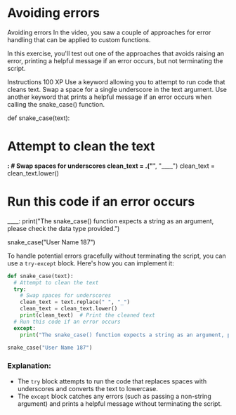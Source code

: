 # Avoiding errors

Avoiding errors
In the video, you saw a couple of approaches for error handling that can be applied to custom functions.

In this exercise, you'll test out one of the approaches that avoids raising an error, printing a helpful message if an error occurs, but not terminating the script.

Instructions
100 XP
Use a keyword allowing you to attempt to run code that cleans text.
Swap a space for a single underscore in the text argument.
Use another keyword that prints a helpful message if an error occurs when calling the snake_case() function.


def snake_case(text):
  # Attempt to clean the text
  ____:
    # Swap spaces for underscores
    clean_text = ____.____("____", "____")
    clean_text = clean_text.lower()
  # Run this code if an error occurs
  ____:
    print("The snake_case() function expects a string as an argument, please check the data type provided.")
    
snake_case("User Name 187")


To handle potential errors gracefully without terminating the script, you can use a `try-except` block. Here's how you can implement it:

```python
def snake_case(text):
  # Attempt to clean the text
  try:
    # Swap spaces for underscores
    clean_text = text.replace(" ", "_")
    clean_text = clean_text.lower()
    print(clean_text)  # Print the cleaned text
  # Run this code if an error occurs
  except:
    print("The snake_case() function expects a string as an argument, please check the data type provided.")
    
snake_case("User Name 187")
```

### Explanation:
- The `try` block attempts to run the code that replaces spaces with underscores and converts the text to lowercase.
- The `except` block catches any errors (such as passing a non-string argument) and prints a helpful message without terminating the script.
